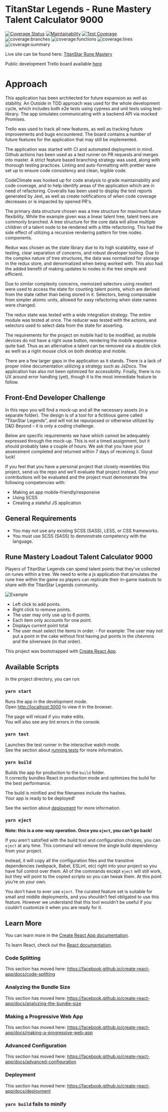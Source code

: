 # TitanStar Legends - Rune Mastery Talent Calculator 9000

[![Coverage Status](https://coveralls.io/repos/github/michaelsharpe/rune-mastery/badge.svg?branch=master)](https://coveralls.io/github/michaelsharpe/rune-mastery) [![Maintainability](https://api.codeclimate.com/v1/badges/188d41c0d4e4703901f7/maintainability)](https://codeclimate.com/github/michaelsharpe/rune-mastery/maintainability) [![Test Coverage](https://api.codeclimate.com/v1/badges/188d41c0d4e4703901f7/test_coverage)](https://codeclimate.com/github/michaelsharpe/rune-mastery/test_coverage) ![coverage:branches](coverage/badge-branches.svg) ![coverage:functions](coverage/badge-functions.svg) ![coverage:lines](coverage/badge-lines.svg) ![coverage:summary](coverage/badge-statements.svg)

Live site can be found here: [TitanStar Rune Mastery](https://rune-mastery.netlify.app/)

Public development Trello board available [here](https://trello.com/b/cNZZn1qR/skill-tree)

# Approach

This application has been architected for future expansion as well as stability. An Outside in TDD approach was used for the whole development cycle, which includes both e2e tests using cypress and unit tests using test-library. The app simulates communicating with a backend API via mocked Promises.

Trello was used to track all new features, as well as tracking future improvements and bugs encountered. The board contains a number of future features for the application that may still be implemented.

The application was started with CI and automated deployment in mind. Github actions has been used as a test runner on PR requests and merges into master. A strict feature based branching strategy was used, along with thorough testing practices. Linting and auto-formatting with prettier were set up to ensure code consistency and clean, legible code.

CodeClimate was hooked up for code analysis to grade maintainability and code coverage, and to help identify areas of the application which are in need of refactoring. Coveralls has been used to display the test reports generated by Jest, as well as create notifications of when code coverage decreases or is impacted by opened PR's.

The primary data structure chosen was a tree structure for maximum future flexibility. While the example given was a linear talent tree, talent trees are commonly branched. A tree structure for the core data will allow multiple children of a talent node to be rendered with a little refactoring. This had the side effect of utilizing a recursive rendering pattern for tree nodes components.

Redux was chosen as the state library due to its high scalability, ease of testing, clear separation of concerns, and robust developer tooling. Due to the complex nature of tree structures, the data was normalized for storage in the redux store, and denormalized when being worked with. This also had the added benefit of making updates to nodes in the tree simple and efficient.

Due to similar complexity concerns, memoized selectors using reselect were used to access the state for counting talent points, which are derived from the state rather than being stored in it. Selectors, being composable from simpler atomic units, allowed for easy refactoring when state names were changed.

The redux state was tested with a wide integration strategy. The entire module was tested at once. The reducer was tested with the actions, and selectors used to select data from the state for asserting.

The requirements for the project on mobile had to be modified, as mobile devices do not have a right ouse button, rendering the mobile experience quite bad.  Thus as an alternative a talent can be removed via a double click as welll as a right mouse click on both desktop and mobile.

There are a few larger gaps in the application as it stands. There is a lack of proper inline documentation utilizing a strategy such as JsDocs. The application has also not been optimized for accessibility. Finally, there is no UX around error handling (yet), though it is the most immediate feature to follow.

## Front-End Developer Challenge

In this repo you will find a mock-up and all the necessary assets (in a separate folder). The design is of a tool for a fictitious game called “TitanStar Legends”, and will not be repurposed or otherwise utilized by D&D Beyond – it is only a coding challenge.

Below are specific requirements we have which cannot be adequately expressed through the mock-up. This is not a timed assignment, but it should probably take a couple of hours. We ask that you have your assessment completed and returned within 7 days of receiving it. Good luck!

If you feel that you have a personal project that closely resembles this project, send us the repo and we’ll evaluate that project instead. Only your contributions will be evaluated and the project must demonstrate the following competencies with:

- Making an app mobile-friendly/responsive
- Using SCSS
- Creating a stateful JS application

## General Requirements

- You may not use any existing SCSS (SASS), LESS, or CSS frameworks.
- You must use SCSS (SASS) to demonstrate competency with the language.

## Rune Mastery Loadout Talent Calculator 9000

Players of TitanStar Legends can spend talent points that they’ve collected on runes within a tree. We need to write a js application that simulates the rune tree within the game so players can replicate their in-game loadouts to share with the TitanStar Legends community.

![Example](assets/example.png)

- Left click to add points.
- Right click to remove points.
- The user may only use up to 6 points.
- Each item only accounts for one point.
- Displays current point total
- The user must select the items in order. - For example: The user may not put a point in the cake without first having put points in the chevrons and the silverware (in that order).

This project was bootstrapped with [Create React App](https://github.com/facebook/create-react-app).

## Available Scripts

In the project directory, you can run:

### `yarn start`

Runs the app in the development mode.<br />
Open [http://localhost:3000](http://localhost:3000) to view it in the browser.

The page will reload if you make edits.<br />
You will also see any lint errors in the console.

### `yarn test`

Launches the test runner in the interactive watch mode.<br />
See the section about [running tests](https://facebook.github.io/create-react-app/docs/running-tests) for more information.

### `yarn build`

Builds the app for production to the `build` folder.<br />
It correctly bundles React in production mode and optimizes the build for the best performance.

The build is minified and the filenames include the hashes.<br />
Your app is ready to be deployed!

See the section about [deployment](https://facebook.github.io/create-react-app/docs/deployment) for more information.

### `yarn eject`

**Note: this is a one-way operation. Once you `eject`, you can’t go back!**

If you aren’t satisfied with the build tool and configuration choices, you can `eject` at any time. This command will remove the single build dependency from your project.

Instead, it will copy all the configuration files and the transitive dependencies (webpack, Babel, ESLint, etc) right into your project so you have full control over them. All of the commands except `eject` will still work, but they will point to the copied scripts so you can tweak them. At this point you’re on your own.

You don’t have to ever use `eject`. The curated feature set is suitable for small and middle deployments, and you shouldn’t feel obligated to use this feature. However we understand that this tool wouldn’t be useful if you couldn’t customize it when you are ready for it.

## Learn More

You can learn more in the [Create React App documentation](https://facebook.github.io/create-react-app/docs/getting-started).

To learn React, check out the [React documentation](https://reactjs.org/).

### Code Splitting

This section has moved here: https://facebook.github.io/create-react-app/docs/code-splitting

### Analyzing the Bundle Size

This section has moved here: https://facebook.github.io/create-react-app/docs/analyzing-the-bundle-size

### Making a Progressive Web App

This section has moved here: https://facebook.github.io/create-react-app/docs/making-a-progressive-web-app

### Advanced Configuration

This section has moved here: https://facebook.github.io/create-react-app/docs/advanced-configuration

### Deployment

This section has moved here: https://facebook.github.io/create-react-app/docs/deployment

### `yarn build` fails to minify
